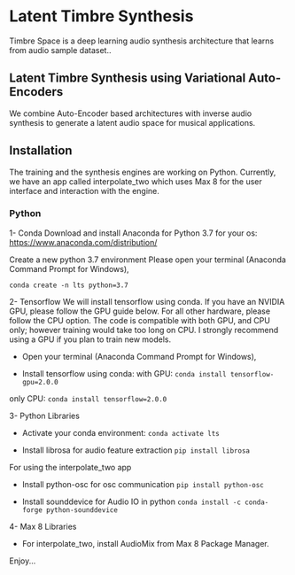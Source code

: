 # Latent Timbre Synthesis

Timbre Space is a deep learning audio synthesis architecture that learns from audio sample dataset.. 

## Latent Timbre Synthesis using Variational Auto-Encoders
We combine Auto-Encoder based architectures with inverse audio synthesis to generate a latent audio space for musical applications.

## Installation 

The training and the synthesis engines are working on Python. Currently, we have an app called interpolate_two which uses Max 8 for the user interface and interaction with the engine. 

### Python 

1- Conda 
Download and install Anaconda for Python 3.7 for your os:
https://www.anaconda.com/distribution/

Create a new python 3.7 environment
Please open your terminal (Anaconda Command Prompt for Windows),

`conda create -n lts python=3.7`

2- Tensorflow
We will install tensorflow using conda. If you have an NVIDIA GPU, please follow the GPU guide below. For all other hardware, please follow the CPU option. The code is compatible with both GPU, and CPU only; however training would take too long on CPU. I strongly recommend using a GPU if you plan to train new models. 


- Open your terminal (Anaconda Command Prompt for Windows),

- Install tensorflow using conda:
with GPU:
`conda install tensorflow-gpu=2.0.0`

only CPU:
`conda install tensorflow=2.0.0`

3- Python Libraries

- Activate your conda environment:
`conda activate lts`

- Install librosa for audio feature extraction
`pip install librosa`


For using the interpolate_two app

- Install python-osc for osc communication
`pip install python-osc`

- Install sounddevice for Audio IO in python
`conda install -c conda-forge python-sounddevice`

4- Max 8 Libraries

- For interpolate_two, install AudioMix from Max 8 Package Manager. 

Enjoy...